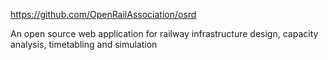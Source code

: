 https://github.com/OpenRailAssociation/osrd

An open source web application for railway infrastructure design, capacity analysis, timetabling and simulation



